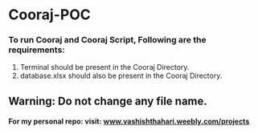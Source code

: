 # Cooraj-POC

### To run Cooraj and Cooraj Script, Following are the requirements:
1. Terminal should be present in the Cooraj Directory.
2. database.xlsx should also be present in the Cooraj Directory.

## Warning: Do not change any file name.

#### For my personal repo: visit: www.vashishthahari.weebly.com/projects
